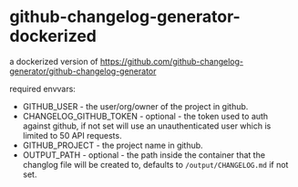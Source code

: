 # github-changelog-generator-dockerized
a dockerized version of https://github.com/github-changelog-generator/github-changelog-generator

required envvars:

 * GITHUB_USER - the user/org/owner of the project in github.
 * CHANGELOG_GITHUB_TOKEN -  optional - the token used to auth against github, if not set will use an unauthenticated user which is limited to 50 API requests.
 * GITHUB_PROJECT - the project name in github.
 * OUTPUT_PATH - optional - the path inside the container that the changlog file will be created to, defaults to `/output/CHANGELOG.md` if not set.